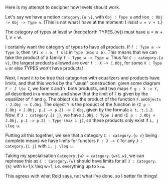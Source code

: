 Here is my attempt to decipher how levels should work.

Let's say we have a notion `category.{u v}`, with `Obj : Type u` and `Hom : Obj -> Obj -> Type v`. (This is not what I have at the moment: I insist `u = v + 1`.)

The category of types at level w (henceforth TYPES.{w}) must have u = w + 1, v = w.

I certainly want the category of types to have all products. If `f : Type a -> Type b`, then `\Pi x : a, f x` is in `Type (max a b)`. This means that we can take the product of a family `f : Type w -> Type w`. Thus for `C : category.{u v}`, the largest products allowed are over `f : X -> C.Obj`, for some `X : Type u` or else TYPES won't have products!

Next, I want it to be true that categories with equalizers and products have limits, and that this works by the "usual" construction: given some diagram `F : J \to C`, we form `X` and `Y`, both products, and two maps `f g : X -> Y`, all described in a moment, and show that the limit of `F` is given by the equalizer of `f` and `g`. The object `X` is the product of the function `F.onObjects : J.Obj -> C.Obj`. The object `Y` is the product of the function in `(Σ p : J.Obj × J.Obj, p.1 -> p.2) -> C.Obj`, given by the formula `λ t, t.1.2`. Now, if `J : category.{i j}`, we have `J.Obj : Type i` and `(Σ p : J.Obj × J.Obj, p.1 -> p.2) : Type (max i j)`, so these products only exist if `i, j \leq u`.

Putting all this together, we see that a category `C : category.{u v}` being complete means we have limits for functors `F : J -> C` for any `J : category.{i j}` with `i, j \leq u`.

Taking my specialisation `Category.{w} = category.{w+1,w}`, we can rephrase this as `C : Category.{w}` should have limits for all `J : Category.{k}` with k+1,k \leq w+1, i.e. everything up to `k=w`.

This agrees with what Reid says, not what I've done, so I better fix things!